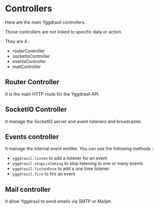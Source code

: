# Controllers

Here are the main Yggdrasil controllers.

Those controllers are not linked to specific data or action.

They are 4 : 
- routerController
- socketIoController
- eventsController
- mailController

<a name="routerController"></a>
## Router Controller

It is the main HTTP route for the Yggdrasil API.

<a name="socketIoController"></a>
## SocketIO Controller

It manage the SocketIO server and event listeners and broadcaster.

<a name="eventsController"></a>
## Events controller

It manage the internal event emitter.
You can use the following methods : 

- ```yggdrasil.listen``` to add a listener for an event
- ```yggdrasil.stopListening``` to stop listening to one or many events
- ```yggdrasil.listenOnce``` to add a one time listener
- ```yggdrasil.fire``` to fire an event

<a name="mailController"></a>
## Mail controller

It allow Yggdrasil to send emails via SMTP or Mailjet.